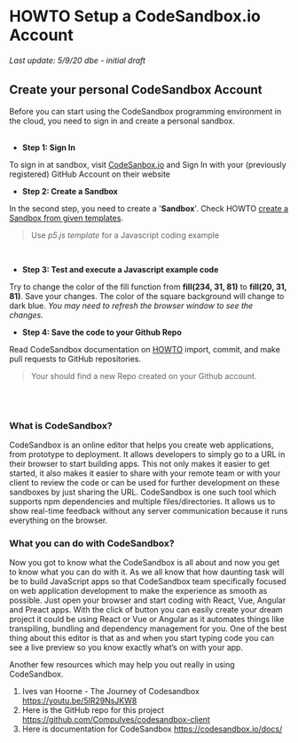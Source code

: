 # **HOWTO Setup a CodeSandbox.io Account**
###### Last update: 5/9/20 dbe - initial draft

## Create your personal CodeSandbox Account

Before you can start using the CodeSandbox programming environment in the cloud, you need to sign in and create a personal sandbox.  
</br>
- **Step 1: Sign In**

To sign in at sandbox, visit [CodeSanbox.io](https://codesandbox.io/signin) and Sign In with your (previously registered) GitHub Account on their website
</br>

- **Step 2: Create a Sandbox**

In the second step, you need to create a '**Sandbox**'. Check HOWTO [create a Sandbox from given templates](https://codesandbox.io/docs/templates#using-templates). 
> Use *p5.js template* for a Javascript coding example 
</br>

- **Step 3: Test and execute a Javascript example code**

Try to change the color of the fill function from **fill(234, 31, 81)** to **fill(20, 31, 81)**. Save your changes. The color of the square background will change to dark blue. *You may need to refresh the browser window to see the changes.*
</br>

- **Step 4: Save the code to your Github Repo**

Read CodeSandbox documentation on [HOWTO](https://codesandbox.io/docs/git) import, commit, and make pull requests to GitHub repositories.
> Your should find a new Repo created on your Github account.

</br>
</br>
  
### What is CodeSandbox?
CodeSandbox is an online editor that helps you create web applications, from prototype to deployment. It allows developers to simply go to a URL in their browser to start building apps. This not only makes it easier to get started, it also makes it easier to share with your remote team or with your client to review the code or can be used for further development on these sandboxes by just sharing the URL. CodeSandbox is one such tool which supports npm dependencies and multiple files/directories. It allows us to show real-time feedback without any server communication because it runs everything on the browser.
</br>

### What you can do with CodeSandbox?
Now you got to know what the CodeSandbox is all about and now you get to know what you can do with it. As we all know that how daunting task will be to build JavaScript apps so that CodeSandbox team specifically focused on web application development to make the experience as smooth as possible. Just open your browser and start coding with React, Vue, Angular and Preact apps. With the click of button you can easily create your dream project it could be using React or Vue or Angular as it automates things like transpiling, bundling and dependency management for you. One of the best thing about this editor is that as and when you start typing code you can see a live preview so you know exactly what’s on with your app.
</br>

Another few resources which may help you out really in using CodeSandbox.
1. Ives van Hoorne - The Journey of Codesandbox https://youtu.be/5lR29NsJKW8
2. Here is the GitHub repo for this project https://github.com/CompuIves/codesandbox-client
3. Here is documentation for CodeSandbox https://codesandbox.io/docs/

